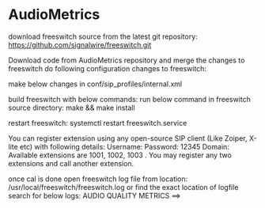 # AudioMetrics

download freeswitch source from the latest git repository:
https://github.com/signalwire/freeswitch.git

Download code from AudioMetrics repository and merge the changes to freeswitch
do following configuration changes to freeswitch:

make below changes in conf/sip_profiles/internal.xml
<param name="enable-timer" value="false"/>
<param name="auto-jitterbuffer-msec" value="60"/>

build freeswitch with below commands:
run below command in freeswitch source directory:
make && make install

restart freeswitch:
systemctl restart freeswitch.service

You can register extension using any open-source SIP client (Like Zoiper, X-lite etc) with
following details:
Username: <Extension>
Password: 12345
Domain: <instance IP address>
Available extensions are 1001, 1002, 1003 .
You may register any two extensions and call another extension.

once cal is done open freeswitch log file from location: /usr/local/freeswitch/freeswitch.log or find the exact location of logfile
search for below logs:
AUDIO QUALITY METRICS ==>



